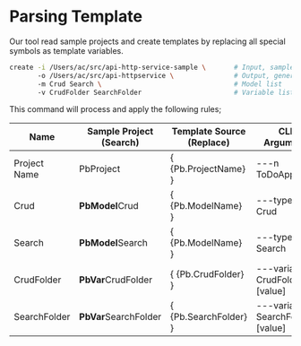 # Parsing Template

Our tool read sample projects and create templates by replacing all special symbols as template variables.

```sh {1-2|3|4|all}
create -i /Users/ac/src/api-http-service-sample \       # Input, sample project
       -o /Users/ac/src/api-httpservice \               # Output, generated template
       -m Crud Search \                                 # Model list
       -v CrudFolder SearchFolder                       # Variable list
```

This command will process and apply the following rules;

| **Name**     | **Sample Project** (Search) | **Template Source** (Replace) | **CLI Argument**                  |
|--------------|-----------------------------|-------------------------------|-----------------------------------|
| Project Name | PbProject                   | { {Pb.ProjectName} }          | ---n ToDoApp                      |
| Crud         | **PbModel**Crud             | { {Pb.ModelName} }            | ---type Crud                      |
| Search       | **PbModel**Search           | { {Pb.ModelName} }            | ---type Search                    |
| CrudFolder   | **PbVar**CrudFolder         | { {Pb.CrudFolder} }           | ---variables CrudFolder:[value]   |
| SearchFolder | **PbVar**SearchFolder       | { {Pb.SearchFolder} }         | ---variables SearchFolder:[value] |
